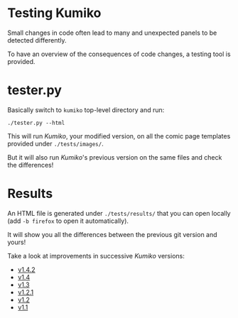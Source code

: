 

# Testing Kumiko

Small changes in code often lead to many and unexpected panels to be detected differently.

To have an overview of the consequences of code changes, a testing tool is provided.


# tester.py

Basically switch to `kumiko` top-level directory and run:

`./tester.py --html`

This will run *Kumiko*, your modified version, on all the comic page templates provided under `./tests/images/`.

But it will also run *Kumiko*'s previous version on the same files and check the differences!


# Results

An HTML file is generated under `./tests/results/` that you can open locally (add `-b firefox` to open it automatically).

It will show you all the differences between the previous git version and yours!

Take a look at improvements in successive *Kumiko* versions:
* [v1.4.2](https://kumiko.njean.me/tests/results/diff-v1.4.1-v1.4.2.html)
* [v1.4](https://kumiko.njean.me/tests/results/diff-v1.3-v1.4.html)
* [v1.3](https://kumiko.njean.me/tests/results/diff-v1.2.1-v1.3.html)
* [v1.2.1](https://kumiko.njean.me/tests/results/diff-v1.2-v1.2.1.html)
* [v1.2](https://kumiko.njean.me/tests/results/diff-v1.1-v1.2.html)
* [v1.1](https://kumiko.njean.me/tests/results/diff-v1.0-v1.1.html)
